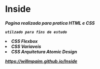 # Inside #
<h5> Pagina realizada para pratica HTML e CSS 

``utilzado para fins de estudo ``

<li> CSS Flexbox
<li> CSS Variaveis
<li> CSS Arquitetura Atomic Design

  https://willmpaim.github.io/Inside
